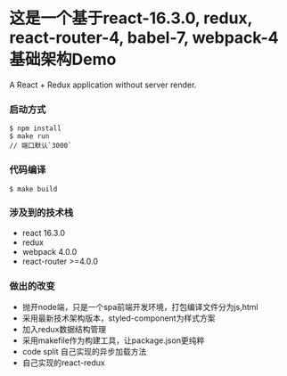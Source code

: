 # 这是一个基于react-16.3.0, redux, react-router-4, babel-7, webpack-4基础架构Demo

A React + Redux application without server render.

### 启动方式

```
$ npm install
$ make run
// 端口默认`3000`
```

### 代码编译

```
$ make build
```

### 涉及到的技术栈

  * react 16.3.0
  * redux  
  * webpack 4.0.0
  * react-router >=4.0.0

### 做出的改变

  * 抛开node端，只是一个spa前端开发环境，打包编译文件分为js,html
  * 采用最新技术架构版本，styled-component为样式方案
  * 加入redux数据结构管理
  * 采用makefile作为构建工具，让package.json更纯粹
  * code split 自己实现的异步加载方法
  * 自己实现的react-redux
